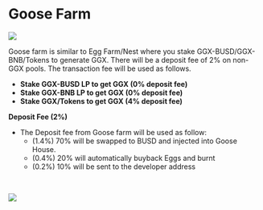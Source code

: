 # Goose Farm

![](https://documents.lucid.app/documents/1ea823a2-dd98-4239-8613-b2d41a8d3d65/pages/0_0?a=943&x=2881&y=25&w=858&h=1220&store=1&accept=image%2F*&auth=LCA%20a910aa657eef3654ea5ece366570dbc3859f24d6-ts%3D1614838476)

Goose farm is similar to Egg Farm/Nest where you stake GGX-BUSD/GGX-BNB/Tokens to generate GGX. There will be a deposit fee of 2% on non-GGX pools. The transaction fee will be used as follows.

* **Stake GGX-BUSD LP to get GGX \(0% deposit fee\)**
* **Stake GGX-BNB LP to get GGX \(0% deposit fee\)**
* **Stake GGX/Tokens to get GGX \(4% deposit fee\)**

**Deposit Fee \(2%\)**

* The Deposit fee from Goose farm will be used as follow:
  * \(1.4%\) 70% will be swapped to BUSD and injected into Goose House.
  * \(0.4%\) 20% will automatically buyback Eggs and burnt
  * \(0.2%\) 10% will be sent to the developer address

[  
](https://goosedefi.gitbook.io/goose-finance/layered-farming/incubator)

![](https://gblobscdn.gitbook.com/assets%2F-MT5Nug3dG0o_JI3n0I1%2F-MUz9kaxG-WgfrMei24z%2F-MUzA05Idr_Tzpv0gPjd%2Fimage.png?alt=media&token=a6d3a321-293b-435a-998a-502b9c3b9443)

